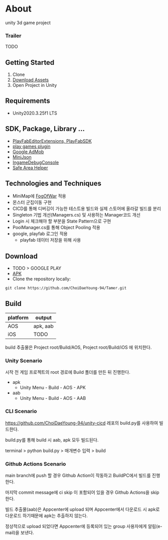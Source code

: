 # About

unity 3d game project


### Trailer

TODO


## Getting Started

1. Clone
2. [Download Assets](https://drive.google.com/file/d/1U0U3VVj5v4aMPq1CzgJaeC-nNKrx9yES/view?usp=share_link)
3. Open Project in Unity


## Requirements

- Unity2020.3.25f1 LTS


## SDK, Package, Library ...

- [PlayFabEditorExtensions, PlayFabSDK](https://docs.microsoft.com/ko-kr/gaming/playfab/sdks/unity3d/installing-unity3d-sdk)
- [play games plugin](https://github.com/playgameservices/play-games-plugin-for-unity/releases)
- [Google AdMob](https://developers.google.com/admob/android/quick-start?hl=ko)
- [MiniJson ](https://github.com/Unity-Technologies/UnityCsReference/blob/master/External/JsonParsers/MiniJson/MiniJSON.cs)
- [IngameDebugConsole](https://assetstore.unity.com/packages/tools/gui/in-game-debug-console-68068)
- [Safe Area Helper](https://assetstore.unity.com/packages/tools/gui/safe-area-helper-130488)


## Technologies and Techniques
- MiniMap에 [FogOfWar](https://github.com/MicKami/FogOfWar) 적용
- 몬스터 군집이동 구현
- CICD를 통해 디버깅이 가능한 테스트용 빌드와 실제 스토어에 올라갈 빌드를 분리
- Singleton 기법 개선(Managers.cs) 및 사용하는 Manager코드 개선
- Login 시 체크해야 할 부분을 State Pattern으로 구현
- PoolManager.cs를 통해 Object Pooling 적용
- google, playfab 로그인 적용
  - playfab 데이터 저장을 위해 사용


## Download

- TODO > GOOGLE PLAY
- [APK](https://drive.google.com/file/d/1bV78lKlD4uujYy79wkdofEt0yIv41Dr2/view?usp=drive_link)
- Clone the repository locally:
~~~
git clone https://github.com/ChoiDaeYoung-94/Tamer.git
~~~


## Build

| platform  | output   |
| --------- | -------- |
| AOS       | apk, aab |
| iOS       |   TODO   |

build 추출물은 Project root/Build/AOS, Project root/Build/iOS 에 위치한다.


### Unity Scenario

시작 전 게임 프로젝트의 root 경로에 Build 폴더를 만든 뒤 진행한다.

- apk
  - Unity Menu - Build - AOS - APK
- aab
  - Unity Menu - Build - AOS - AAB


### CLI Scenario

https://github.com/ChoiDaeYoung-94/unity-cicd 레포의 build.py를 사용하여 빌드한다.

build.py를 통해 build 시 aab, apk 모두 빌드된다.

terminal > python build.py > 매개변수 입력 > build


### Github Actions Scenario

main branch에 push 할 경우 Github Action이 작동하고 BuildPC에서 빌드를 진행한다.

마지막 commit message에 ci skip 이 포함되어 있을 경우 Github Actions을 skip 한다.

빌드 추출물(aab)은 Appcenter에 upload 되며 Appcenter에서 다운로드 시 apk로 다운로드 하기때문에 apk는 추출하지 않는다.

정상적으로 upload 되었다면 Appcenter에 등록되어 있는 group 사용자에게 알림(e-mail)을 보낸다.
